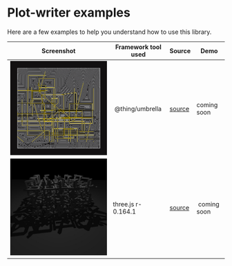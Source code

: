 # Plot-writer examples


Here are a few examples to help you understand how to use this library.

| Screenshot | Framework tool used | Source | Demo |
|---|---|---|---|
| ![letter offset](https://github.com/nclslbrn/plot-writer/blob/main/example/letter-offset.jpg) | @thing/umbrella | [source](https://github.com/nclslbrn/plot-writer/tree/main/example/letter-offset) | coming soon |
| ![letter to geometry](https://github.com/nclslbrn/plot-writer/blob/main/example/letter-to-geometry.jpg) | three.js r-0.164.1 | [source](https://github.com/nclslbrn/plot-writer/tree/main/example/letter-to-geometry) | coming soon | 
